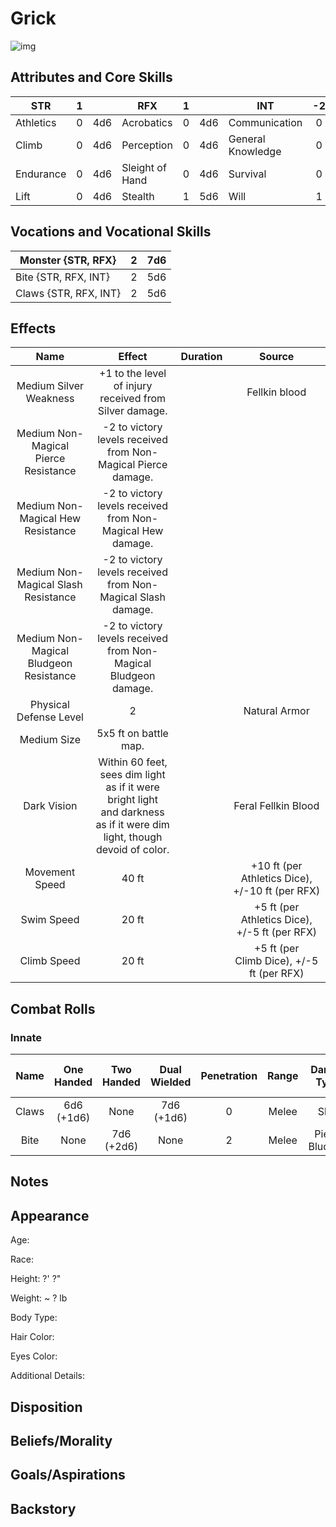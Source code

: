 # Grick

![img]()

## Attributes and Core Skills

| STR       | 1 |    | RFX             | 1 |    | INT               | -2 |    |
| --------- | :-: | :-: | --------------- | :-: | :-: | ----------------- | :-: | :-: |
| Athletics | 0 | 4d6 | Acrobatics      | 0 | 4d6 | Communication     | 0 | 1d6 |
| Climb     | 0 | 4d6 | Perception      | 0 | 4d6 | General Knowledge | 0 | 1d6 |
| Endurance | 0 | 4d6 | Sleight of Hand | 0 | 4d6 | Survival          | 0 | 1d6 |
| Lift      | 0 | 4d6 | Stealth         | 1 | 5d6 | Will              | 1 | 2d6 |

## Vocations and Vocational Skills

| Monster {STR, RFX}    | 2 | 7d6 |
| --------------------- | :-: | :-: |
| Bite {STR, RFX, INT}  | 2 | 5d6 |
| Claws {STR, RFX, INT} | 2 | 5d6 |

## Effects

|                  Name                  |                                                            Effect                                                            | Duration |                          Source                          |
| :------------------------------------: | :--------------------------------------------------------------------------------------------------------------------------: | :------: | :-------------------------------------------------------: |
|         Medium Silver Weakness         |                                    +1 to the level of injury received from Silver damage.                                    |          |                       Fellkin blood                       |
|  Medium Non-Magical Pierce Resistance  |                                -2 to victory levels received from Non-Magical Pierce damage.                                |          |                                                          |
|   Medium Non-Magical Hew Resistance   |                                  -2 to victory levels received from Non-Magical Hew damage.                                  |          |                                                          |
|  Medium Non-Magical Slash Resistance  |                                 -2 to victory levels received from Non-Magical Slash damage.                                 |          |                                                          |
| Medium Non-Magical Bludgeon Resistance |                               -2 to victory levels received from Non-Magical Bludgeon damage.                               |          |                                                          |
|         Physical Defense Level         |                                                              2                                                              |          |                       Natural Armor                       |
|              Medium Size              |                                                    5x5 ft on battle map.                                                    |          |                                                          |
|              Dark Vision              | Within 60 feet, sees dim light as if it were bright light<br />and darkness as if it were dim light, though devoid of color. |          |                    Feral Fellkin Blood                    |
|        Movement Speed        |                                                            40 ft                                                            |          | +10 ft (per Athletics Dice), +/-10 ft (per RFX) |
|          Swim Speed          |                                                            20 ft                                                            |          | +5 ft (per Athletics Dice), +/-5 ft (per RFX) |
|          Climb Speed          |                                                            20 ft                                                            |          |   +5 ft (per Climb Dice), +/-5 ft (per RFX)   |

## Combat Rolls

### Innate

| Name | One<br />Handed | Two<br />Handed | Dual<br />Wielded | Penetration | Range | Damage<br />Types | Engageable<br />Opponents | Area Of<br />Effect | Resource<br />Class |
| :---: | :-------------: | :-------------: | :---------------: | :---------: | :---: | :---------------: | :-----------------------: | :-----------------: | :-----------------: |
| Claws | 6d6<br />(+1d6) |      None      |  7d6<br />(+1d6)  |      0      | Melee |       Slash       |           Rapid           |        None        |        None        |
| Bite |      None      | 7d6<br />(+2d6) |       None       |      2      | Melee | Pierce, Bludgeon |             1             |        None        |        None        |

## Notes

## Appearance

Age:

Race:

Height: ?' ?"

Weight: ~ ? lb

Body Type:

Hair Color:

Eyes Color:

Additional Details:

## Disposition

## Beliefs/Morality

## Goals/Aspirations

## Backstory
